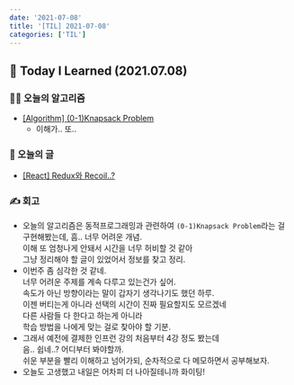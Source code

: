 ```yaml
---
date: '2021-07-08'
title: '[TIL] 2021-07-08'
categories: ['TIL']
---
```


## 🚀 Today I Learned (2021.07.08)

### **👨‍💻 오늘의 알고리즘**

-   [[Algorithm] (0-1)Knapsack Problem](https://17-sss.github.io/2021-07-08-(0-1)Knapsack_Problem)
    -   이해가.. 또..

### **📑 오늘의 글**

-   [[React] Redux와 Recoil..?](https://17-sss.github.io/2021-07-08-Redux와_Recoil)

### **✍️ 회고**

-   오늘의 알고리즘은 동적프로그래밍과 관련하여 `(0-1)Knapsack Problem`라는 걸  
    구현해봤는데, 흠.. 너무 어려운 개념.  
    이해 또 엄청나게 안돼서 시간을 너무 허비할 것 같아  
    그냥 정리해야 할 글이 있었어서 정보를 찾고 정리.
-   이번주 좀 심각한 것 같네.  
    너무 어려운 주제를 계속 다루고 있는건가 싶어.  
    속도가 아닌 방향이라는 말이 갑자기 생각나기도 했던 하루.  
    이젠 버티는게 아니라 선택의 시간이 진짜 필요할지도 모르겠네  
    다른 사람들 다 한다고 하는게 아니라  
    학습 방법을 나에게 맞는 걸로 찾아야 할 기분.
-   그래서 예전에 결제한 인프런 강의 처음부터 4강 정도 봤는데  
    음.. 쉽네..? 어디부터 봐야할까.  
    쉬운 부분을 빨리 이해하고 넘어가되, 순차적으로 다 메모하면서 공부해보자.  
-   오늘도 고생했고 내일은 어차피 더 나아질테니까 화이팅!
